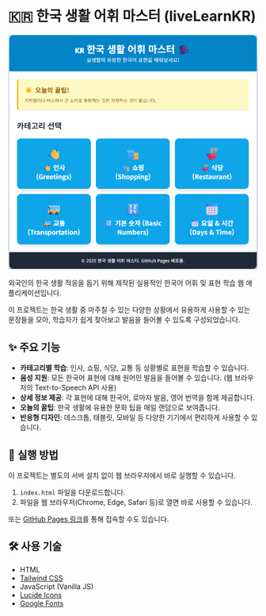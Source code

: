 # 🇰🇷 한국 생활 어휘 마스터 (liveLearnKR)

![스크린샷](liveLearnKR.png)

외국인의 한국 생활 적응을 돕기 위해 제작된 실용적인 한국어 어휘 및 표현 학습 웹 애플리케이션입니다.

이 프로젝트는 한국 생활 중 마주칠 수 있는 다양한 상황에서 유용하게 사용할 수 있는 문장들을 모아, 학습자가 쉽게 찾아보고 발음을 들어볼 수 있도록 구성되었습니다.

## ✨ 주요 기능

- **카테고리별 학습**: 인사, 쇼핑, 식당, 교통 등 상황별로 표현을 학습할 수 있습니다.
- **음성 지원**: 모든 한국어 표현에 대해 원어민 발음을 들어볼 수 있습니다. (웹 브라우저의 Text-to-Speech API 사용)
- **상세 정보 제공**: 각 표현에 대해 한국어, 로마자 발음, 영어 번역을 함께 제공합니다.
- **오늘의 꿀팁**: 한국 생활에 유용한 문화 팁을 매일 랜덤으로 보여줍니다.
- **반응형 디자인**: 데스크톱, 태블릿, 모바일 등 다양한 기기에서 편리하게 사용할 수 있습니다.

## 🚀 실행 방법

이 프로젝트는 별도의 서버 설치 없이 웹 브라우저에서 바로 실행할 수 있습니다.

1.  `index.html` 파일을 다운로드합니다.
2.  파일을 웹 브라우저(Chrome, Edge, Safari 등)로 열면 바로 사용할 수 있습니다.

또는 [GitHub Pages 링크](https://hojun313.github.io/liveLearnKR/)를 통해 접속할 수도 있습니다.

## 🛠️ 사용 기술

- HTML
- [Tailwind CSS](https://tailwindcss.com/)
- JavaScript (Vanilla JS)
- [Lucide Icons](https://lucide.dev/)
- [Google Fonts](https://fonts.google.com/)